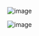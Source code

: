 ![image](https://github.com/web-god/temperature-convertor/assets/132649294/6a6786e9-4679-4adf-890a-54a45d6cc5e3)

![image](https://github.com/web-god/temperature-convertor/assets/132649294/84c35a21-3ad3-4546-a4ed-c9deb65ee4f6)

